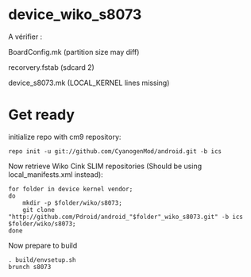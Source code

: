device_wiko_s8073
========================================
A vérifier :

BoardConfig.mk (partition size may diff)

recorvery.fstab (sdcard 2)

device_s8073.mk (LOCAL_KERNEL lines missing)


Get ready
========================================


initialize repo with cm9 repository:
	
	repo init -u git://github.com/CyanogenMod/android.git -b ics

Now retrieve Wiko Cink SLIM repositories (Should be using local_manifests.xml instead):

	for folder in device kernel vendor;
	do
		mkdir -p $folder/wiko/s8073;
		git clone "http://github.com/Pdroid/android_"$folder"_wiko_s8073.git" -b ics $folder/wiko/s8073;
	done


Now prepare to build

	. build/envsetup.sh
	brunch s8073
	
	
